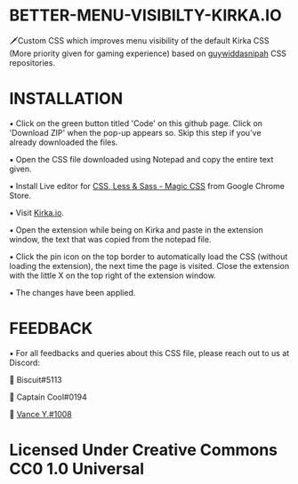 # BETTER-MENU-VISIBILTY-KIRKA.IO

🗡Custom CSS which improves menu visibility of the default Kirka CSS (More priority given for gaming experience) based on [guywiddasnipah](https://github.com/guywiddasnipah) CSS repositories.

# INSTALLATION

▪ Click on the green button titled 'Code' on this github page. Click on 'Download ZIP' when the pop-up appears so. Skip this step if you've already downloaded the files.

▪ Open the CSS file downloaded using Notepad and copy the entire text given.

▪ Install Live editor for [CSS, Less & Sass - Magic CSS](https://chrome.google.com/webstore/detail/live-editor-for-css-less/ifhikkcafabcgolfjegfcgloomalapol?hl=en) from Google Chrome Store.

▪ Visit [Kirka.io](https://kirka.io).

▪ Open the extension while being on Kirka and paste in the extension window, the text that was copied from the notepad file.

▪ Click the pin icon on the top border to automatically load the CSS (without loading the extension), the next time the page is visited. Close the extension with the       little X on the top right of the extension window.

▪ The changes have been applied.

# FEEDBACK

▪ For all feedbacks and queries about this CSS file, please reach out to us at Discord:

🌌 Biscuit#5113

🌌 Captain Cool#0194

🌌 [Vance Y.#1008](https://github.com/guywiddasnipah)

# Licensed Under Creative Commons CC0 1.0 Universal
